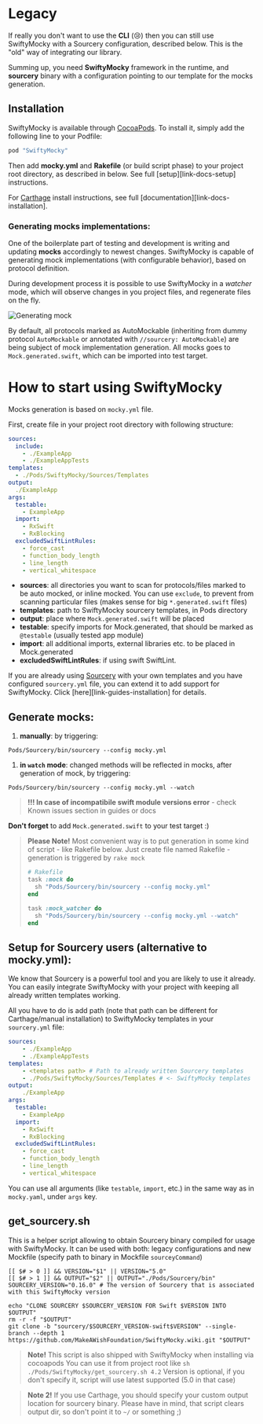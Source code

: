 # Legacy

If really you don't want to use the **CLI** (😢) then you can still use SwiftyMocky with a Sourcery configuration, described below. This is the "old" way of integrating our library. 

Summing up, you need **SwiftyMocky** framework in the runtime, and **sourcery** binary with a configuration pointing to our template for the mocks generation.

## Installation

SwiftyMocky is available through [CocoaPods](http://cocoapods.org). To install it, simply add the following line to your Podfile:

```ruby
pod "SwiftyMocky"
```

Then add **mocky.yml** and **Rakefile** (or build script phase) to your project root directory, as described in below. See full [setup][link-docs-setup] instructions.

For [Carthage](https://github.com/Carthage/Carthage) install instructions, see full [documentation][link-docs-installation].

### Generating mocks implementations:

One of the boilerplate part of testing and development is writing and updating **mocks** accordingly to newest changes. SwiftyMocky is capable of generating mock implementations (with configurable behavior), based on protocol definition.

During development process it is possible to use SwiftyMocky in a *watcher* mode, which will observe changes in you project files, and regenerate files on the fly.

![Generating mock][example-watcher]

By default, all protocols marked as AutoMockable (inheriting from dummy protocol `AutoMockable` or annotated with `//sourcery: AutoMockable`) are being subject of mock implementation generation. All mocks goes to `Mock.generated.swift`, which can be imported into test target.

# How to start using SwiftyMocky

Mocks generation is based on `mocky.yml` file.

First, create file in your project root directory with following structure:

```yml
sources:
  include:
    - ./ExampleApp
    - ./ExampleAppTests
templates:
  - ./Pods/SwiftyMocky/Sources/Templates
output:
  ./ExampleApp
args:
  testable:
    - ExampleApp
  import:
    - RxSwift
    - RxBlocking
  excludedSwiftLintRules:
    - force_cast
    - function_body_length
    - line_length
    - vertical_whitespace
```

+ **sources**: all directories you want to scan for protocols/files marked to be auto mocked, or inline mocked. You can use `exclude`, to prevent from scanning particular files (makes sense for big `*.generated.swift` files)
+ **templates**: path to SwiftyMocky sourcery templates, in Pods directory
+ **output**: place where `Mock.generated.swift` will be placed
+ **testable**: specify imports for Mock.generated, that should be marked as `@testable` (usually tested app module)
+ **import**: all additional imports, external libraries etc. to be placed in Mock.generated
+ **excludedSwiftLintRules**: if using swift SwiftLint.

If you are already using [Sourcery](https://github.com/krzysztofzablocki/Sourcery) with your own templates and you have configured `sourcery.yml` file, you can extend it to add support for SwiftyMocky. Click [here][link-guides-installation] for details.

## Generate mocks:

1. **manually**: by triggering:

  `Pods/Sourcery/bin/sourcery --config mocky.yml`
1. **in `watch` mode**: changed methods will be reflected in mocks, after generation of mock, by triggering:

  `Pods/Sourcery/bin/sourcery --config mocky.yml --watch`

> **!!! In case of incompatibile swift module versions error** - check Known issues section in guides or docs

**Don't forget** to add `Mock.generated.swift` to your test target :)

> **Please Note!**
> Most convenient way is to put generation in some kind of script - like Rakefile below.
> Just create file named Rakefile - generation is triggered by `rake mock`
> ```ruby
> # Rakefile
> task :mock do
>   sh "Pods/Sourcery/bin/sourcery --config mocky.yml"
> end
>
> task :mock_watcher do
>   sh "Pods/Sourcery/bin/sourcery --config mocky.yml --watch"
> end
> ```


## Setup for Sourcery users (alternative to mocky.yml):

We know that Sourcery is a powerful tool and you are likely to use it already. You can easily integrate SwiftyMocky with your project with keeping all already written templates working.

All you have to do is add path (note that path can be different for Carthage/manual installation) to SwiftyMocky templates in your `sourcery.yml` file:

```yaml
sources:
    - ./ExampleApp
    - ./ExampleAppTests
templates:
    - <templates path> # Path to already written Sourcery templates
    - ./Pods/SwiftyMocky/Sources/Templates # <- SwiftyMocky templates
output:
    ./ExampleApp
args:
  testable:
    - ExampleApp
  import:
    - RxSwift
    - RxBlocking
  excludedSwiftLintRules:
    - force_cast
    - function_body_length
    - line_length
    - vertical_whitespace
```

You can use all arguments (like `testable`, `import`, etc.) in the same way as in `mocky.yaml`, under `args` key.

## **get_sourcery.sh**

This is a helper script allowing to obtain Sourcery binary compiled for usage with SwiftyMocky. It can be used with both: legacy configurations and new Mockfile (specify path to binary in Mockfile `sourceyCommand`)

```shell
[[ $# > 0 ]] && VERSION="$1" || VERSION="5.0"
[[ $# > 1 ]] && OUTPUT="$2" || OUTPUT="./Pods/Sourcery/bin"
SOURCERY_VERSION="0.16.0" # The version of Sourcery that is associated with this SwiftyMocky version

echo "CLONE SOURCERY $SOURCERY_VERSION FOR Swift $VERSION INTO $OUTPUT"
rm -r -f "$OUTPUT"
git clone -b "sourcery/$SOURCERY_VERSION-swift$VERSION" --single-branch --depth 1 https://github.com/MakeAWishFoundation/SwiftyMocky.wiki.git "$OUTPUT"
```

> **Note!**
> This script is also shipped with SwiftyMocky when installing via cocoapods
> You can use it from project root like `sh ./Pods/SwiftyMocky/get_sourcery.sh 4.2`
> Version is optional, if you don't specify it, script will use latest supported (5.0 in that case)

> **Note 2!**
> If you use Carthage, you should specify your custom output location for sourcery binary. Please have in mind, that script clears output dir, so don't point it to `~/` or something ;)

<!-- Assets -->

[example-link]: ../guides/assets/link-binary-with-libraries.png "Example - link binary"
[example-add]: ../guides/assets/add-new-copy-files-phase.png "Example - add copy files phase"
[example-copy]: ../guides/assets/add-framework-tocopy-files-phase.png "Example - add SwiftyMocky to copy frameworks"


[example-watcher]: https://raw.githubusercontent.com/MakeAWishFoundation/SwiftyMocky/1.0.0/guides/assets/example-watcher.gif "Example - generation"